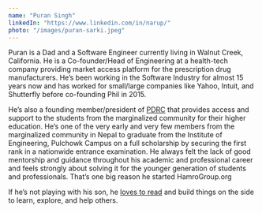 ```yaml
---
name: "Puran Singh"
linkedIn: "https://www.linkedin.com/in/narup/"
photo: "/images/puran-sarki.jpeg"
---
```


Puran is a Dad and a Software Engineer currently living in Walnut Creek, California. He is a Co-founder/Head of Engineering at a health-tech company providing market access platform for the prescription drug manufacturers. He’s been working in the Software Industry for almost 15 years now and has worked for small/large companies like Yahoo, Intuit, and Shutterfly before co-founding Phil in 2015.

He’s also a founding member/president of <a href="https://www.pdrc.org.np">PDRC</a> that provides access and support to the students from the marginalized community for their higher education. He’s one of the very early and very few members from the marginalized community in Nepal to graduate from the Institute of Engineering, Pulchowk Campus on a full scholarship by securing the first rank in a nationwide entrance examination. He always felt the lack of good mentorship and guidance throughout his academic and professional career and feels strongly about solving it for the younger generation of students and professionals. That’s one big reason he started HamroGroup.org

If he’s not playing with his son, he <a href="https://www.goodreads.com/user/show/3148366-puran">loves to read</a> and build things on the side to learn, explore, and help others.
